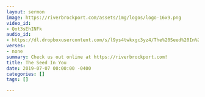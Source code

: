 ```yaml
---
layout: sermon
image: https://riverbrockport.com/assets/img/logos/logo-16x9.png
video_id:
- Qot3sEhINFk
audio_id:
- https://dl.dropboxusercontent.com/s/l9ys4twkxgc3yz4/The%20Seed%20In%20You.mp3?dl=0
verses:
- none
summary: Check us out online at https://riverbrockport.com!
title: The Seed In You
date: 2019-07-07 00:00:00 -0400
categories: []
tags: []

---
```

